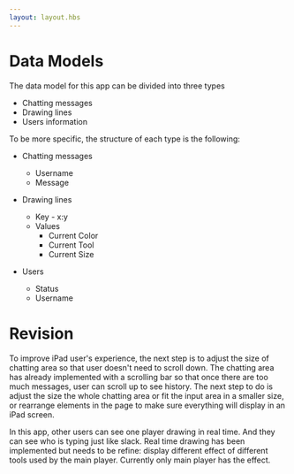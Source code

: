 ```yaml
---
layout: layout.hbs
---
```


# Data Models

The data model for this app can be divided into three types

 * Chatting messages
 * Drawing lines
 * Users information

To be more specific, the structure of each type is the following:

 * Chatting messages
    * Username
    * Message

 * Drawing lines
    * Key - x:y
    * Values
        * Current Color
        * Current Tool
        * Current Size

 * Users
    * Status
    * Username

# Revision

 To improve iPad user's experience, the next step is to adjust the size of chatting area so that user doesn't need to scroll down.
 The chatting area has already implemented with a scrolling bar so that once there are too much messages, user can scroll up to
 see history. The next step to do is adjust the size the whole chatting area or fit the input area in a smaller size, or rearrange
  elements in the page to make sure everything will display in an iPad screen.

 In this app, other users can see one player drawing in real time. And they can see who is typing just like
 slack. Real time drawing has been implemented but needs to be refine: display different effect of different tools used by the main player. Currently only main player has the effect.

